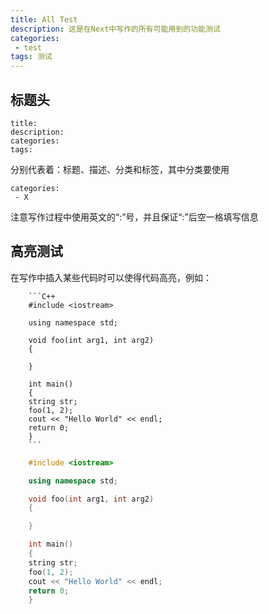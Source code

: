 ```yaml
---
title: All Test
description: 这是在Next中写作的所有可能用到的功能测试
categories:
 - test
tags: 测试
---
```


## 标题头
```
title:
description:
categories:
tags:
```
分别代表着：标题、描述、分类和标签，其中分类要使用
```
categories:
 - X
```
注意写作过程中使用英文的“:”号，并且保证“:”后空一格填写信息

## 高亮测试
在写作中插入某些代码时可以使得代码高亮，例如：
```
	```C++
	#include <iostream>

	using namespace std;

	void foo(int arg1, int arg2)
	{

	}

	int main()
	{
  	string str;
  	foo(1, 2);
  	cout << "Hello World" << endl;
  	return 0;
	}
	```
```	
```C++
	#include <iostream>

	using namespace std;

	void foo(int arg1, int arg2)
	{

	}

	int main()
	{
  	string str;
  	foo(1, 2);
  	cout << "Hello World" << endl;
  	return 0;
	}
```